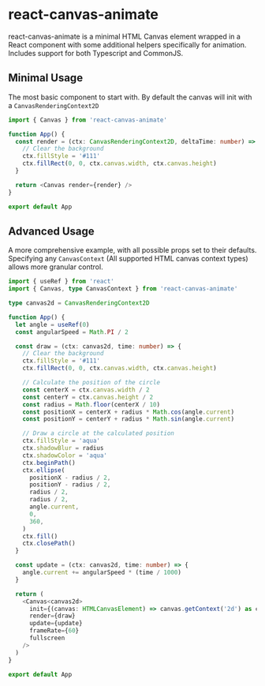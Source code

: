 # react-canvas-animate

react-canvas-animate is a minimal HTML Canvas element wrapped in a React component with some additional helpers specifically for animation. Includes support for both Typescript and CommonJS.

## Minimal Usage

The most basic component to start with. By default the canvas will init with a `CanvasRenderingContext2D`

```typescript
import { Canvas } from 'react-canvas-animate'

function App() {
  const render = (ctx: CanvasRenderingContext2D, deltaTime: number) => {
    // Clear the background
    ctx.fillStyle = '#111'
    ctx.fillRect(0, 0, ctx.canvas.width, ctx.canvas.height)
  }

  return <Canvas render={render} />
}

export default App
```

## Advanced Usage

A more comprehensive example, with all possible props set to their defaults. Specifying any `CanvasContext` (All supported HTML canvas context types) allows more granular control.

```typescript
import { useRef } from 'react'
import { Canvas, type CanvasContext } from 'react-canvas-animate'

type canvas2d = CanvasRenderingContext2D

function App() {
  let angle = useRef(0)
  const angularSpeed = Math.PI / 2

  const draw = (ctx: canvas2d, time: number) => {
    // Clear the background
    ctx.fillStyle = '#111'
    ctx.fillRect(0, 0, ctx.canvas.width, ctx.canvas.height)

    // Calculate the position of the circle
    const centerX = ctx.canvas.width / 2
    const centerY = ctx.canvas.height / 2
    const radius = Math.floor(centerX / 10)
    const positionX = centerX + radius * Math.cos(angle.current)
    const positionY = centerY + radius * Math.sin(angle.current)

    // Draw a circle at the calculated position
    ctx.fillStyle = 'aqua'
    ctx.shadowBlur = radius
    ctx.shadowColor = 'aqua'
    ctx.beginPath()
    ctx.ellipse(
      positionX - radius / 2,
      positionY - radius / 2,
      radius / 2,
      radius / 2,
      angle.current,
      0,
      360,
    )
    ctx.fill()
    ctx.closePath()
  }

  const update = (ctx: canvas2d, time: number) => {
    angle.current += angularSpeed * (time / 1000)
  }

  return (
    <Canvas<canvas2d>
      init={(canvas: HTMLCanvasElement) => canvas.getContext('2d') as canvas2d}
      render={draw}
      update={update}
      frameRate={60}
      fullscreen
    />
  )
}

export default App

```
